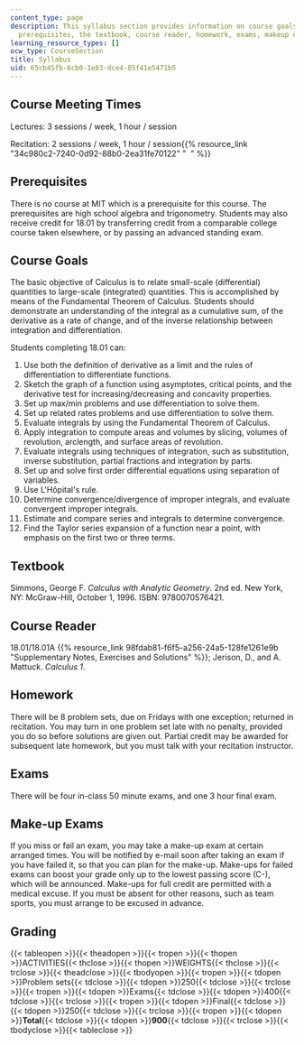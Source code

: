 ```yaml
---
content_type: page
description: This syllabus section provides information on course goals, meeting times,
  prerequisites, the textbook, course reader, homework, exams, makeup exams, and grading.
learning_resource_types: []
ocw_type: CourseSection
title: Syllabus
uid: 65cb45fb-6cb0-1e83-dce4-85f41e5471b5
---
```

## Course Meeting Times

Lectures: 3 sessions / week, 1 hour / session

Recitation: 2 sessions / week, 1 hour / session{{% resource_link "34c980c2-7240-0d92-88b0-2ea31fe70122" "    " %}}

## Prerequisites

There is no course at MIT which is a prerequisite for this course. The prerequisites are high school algebra and trigonometry. Students may also receive credit for 18.01 by transferring credit from a comparable college course taken elsewhere, or by passing an advanced standing exam.

## Course Goals

The basic objective of Calculus is to relate small-scale (differential) quantities to large-scale (integrated) quantities. This is accomplished by means of the Fundamental Theorem of Calculus. Students should demonstrate an understanding of the integral as a cumulative sum, of the derivative as a rate of change, and of the inverse relationship between integration and differentiation.

Students completing 18.01 can:

1. Use both the definition of derivative as a limit and the rules of differentiation to differentiate functions.
2. Sketch the graph of a function using asymptotes, critical points, and the derivative test for increasing/decreasing and concavity properties.
3. Set up max/min problems and use differentiation to solve them.
4. Set up related rates problems and use differentiation to solve them.
5. Evaluate integrals by using the Fundamental Theorem of Calculus.
6. Apply integration to compute areas and volumes by slicing, volumes of revolution, arclength, and surface areas of revolution.
7. Evaluate integrals using techniques of integration, such as substitution, inverse substitution, partial fractions and integration by parts.
8. Set up and solve first order differential equations using separation of variables.
9. Use L'Hôpital's rule.
10. Determine convergence/divergence of improper integrals, and evaluate convergent improper integrals.
11. Estimate and compare series and integrals to determine convergence.
12. Find the Taylor series expansion of a function near a point, with emphasis on the first two or three terms.

## Textbook

Simmons, George F. _Calculus with Analytic Geometry_. 2nd ed. New York, NY: McGraw-Hill, October 1, 1996. ISBN: 9780070576421.

## Course Reader

18.01/18.01A {{% resource_link 98fdab81-f6f5-a256-24a5-128fe1261e9b "Supplementary Notes, Exercises and Solutions" %}}; Jerison, D., and A. Mattuck. _Calculus 1_.

## Homework

There will be 8 problem sets, due on Fridays with one exception; returned in recitation. You may turn in one problem set late with no penalty, provided you do so before solutions are given out. Partial credit may be awarded for subsequent late homework, but you must talk with your recitation instructor.

## Exams

There will be four in-class 50 minute exams, and one 3 hour final exam.

## Make-up Exams

If you miss or fail an exam, you may take a make-up exam at certain arranged times. You will be notified by e-mail soon after taking an exam if you have failed it, so that you can plan for the make-up. Make-ups for failed exams can boost your grade only up to the lowest passing score (C-), which will be announced. Make-ups for full credit are permitted with a medical excuse. If you must be absent for other reasons, such as team sports, you must arrange to be excused in advance.

## Grading

{{< tableopen >}}{{< theadopen >}}{{< tropen >}}{{< thopen >}}ACTIVITIES{{< thclose >}}{{< thopen >}}WEIGHTS{{< thclose >}}{{< trclose >}}{{< theadclose >}}{{< tbodyopen >}}{{< tropen >}}{{< tdopen >}}Problem sets{{< tdclose >}}{{< tdopen >}}250{{< tdclose >}}{{< trclose >}}{{< tropen >}}{{< tdopen >}}Exams{{< tdclose >}}{{< tdopen >}}400{{< tdclose >}}{{< trclose >}}{{< tropen >}}{{< tdopen >}}Final{{< tdclose >}}{{< tdopen >}}250{{< tdclose >}}{{< trclose >}}{{< tropen >}}{{< tdopen >}}**Total**{{< tdclose >}}{{< tdopen >}}**900**{{< tdclose >}}{{< trclose >}}{{< tbodyclose >}}{{< tableclose >}}